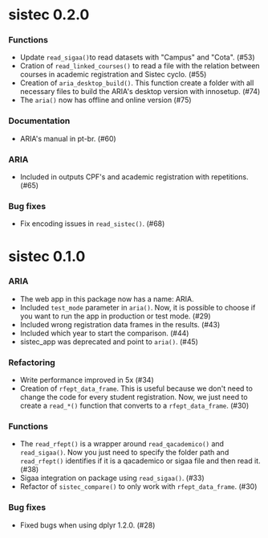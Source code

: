 # sistec 0.2.0

### Functions

- Update `read_sigaa()`to read datasets with "Campus" and "Cota". (#53)
- Cration of `read_linked_courses()` to read a file with the relation between courses in academic registration and Sistec cyclo. (#55)
- Creation of `aria_desktop_build()`. This function create a folder with all necessary
files to build the ARIA's desktop version with innosetup. (#74)
- The `aria()` now has offline and online version (#75)

### Documentation

- ARIA's manual in pt-br. (#60)

### ARIA

- Included in outputs CPF's and academic registration with repetitions. (#65)

### Bug fixes

- Fix encoding issues in `read_sistec()`. (#68)

# sistec 0.1.0

### ARIA

- The web app in this package now has a name: ARIA.
- Included `test_mode` parameter in `aria()`. Now, it is possible to choose 
if you want to run the app in production or test mode. (#29)
- Included wrong registration data frames in the results. (#43)
- Included which year to start the comparison. (#44)
- sistec_app was deprecated and point to `aria()`. (#45)

### Refactoring

- Write performance improved in 5x (#34)
- Creation of `rfept_data_frame`. This is useful because we don't need to change the code
for every student registration. Now, we just need to create a `read_*()` function that 
converts to a `rfept_data_frame`. (#30)

### Functions 

- The `read_rfept()` is a wrapper around `read_qacademico()` and `read_sigaa()`. Now you just need to specify the folder path and `read_rfept()` identifies if it is a qacademico or sigaa file and then read it. (#38)
- Sigaa integration on package using `read_sigaa()`. (#33)
- Refactor of `sistec_compare()` to only work with `rfept_data_frame`. (#30)

### Bug fixes

- Fixed bugs when using dplyr 1.2.0. (#28)
